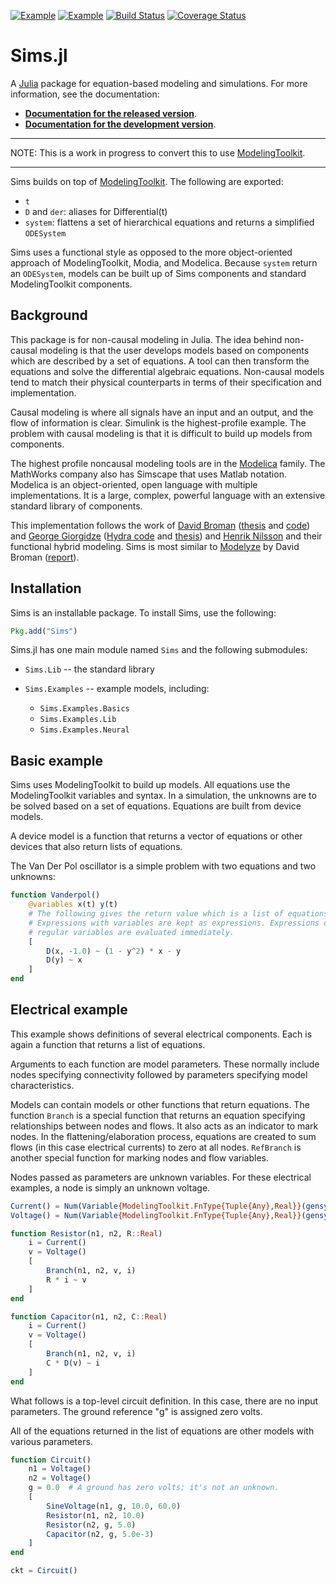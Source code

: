 [![Example](http://pkg.julialang.org/badges/Sims_release.svg)](http://pkg.julialang.org/?pkg=Sims&ver=release)
[![Example](http://pkg.julialang.org/badges/Sims_nightly.svg)](http://pkg.julialang.org/?pkg=Sims&ver=nightly)
[![Build Status](https://travis-ci.org/tshort/Sims.jl.svg?branch=master)](https://travis-ci.org/tshort/Sims.jl)
[![Coverage Status](https://img.shields.io/coveralls/tshort/Sims.jl.svg)](https://coveralls.io/r/tshort/Sims.jl)


Sims.jl
=======

A [Julia](http://julialang.org) package for equation-based modeling
and simulations. For more information, see the documentation:

* **[Documentation for the released version](https://tshort.github.io/Sims.jl/stable)**.
* **[Documentation for the development version](https://tshort.github.io/Sims.jl/latest)**.

---

NOTE: This is a work in progress to convert this to use [ModelingToolkit](https://mtk.sciml.ai/).

---

Sims builds on top of [ModelingToolkit](https://mtk.sciml.ai/). The following
are exported:

* `t`
* `D` and `der`: aliases for Differential(t)
* `system`: flattens a set of hierarchical equations and returns a simplified `ODESystem`

Sims uses a functional style as opposed to the more object-oriented
approach of ModelingToolkit, Modia, and Modelica. Because `system`
return an `ODESystem`, models can be built up of Sims components and
standard ModelingToolkit components.


Background
----------

This package is for non-causal modeling in Julia. The idea behind
non-causal modeling is that the user develops models based on
components which are described by a set of equations. A tool can then
transform the equations and solve the differential algebraic
equations. Non-causal models tend to match their physical counterparts
in terms of their specification and implementation.

Causal modeling is where all signals have an input and an output, and
the flow of information is clear. Simulink is the highest-profile
example. The problem with causal modeling is that it is difficult to
build up models from components.

The highest profile noncausal modeling tools are in the
[Modelica](https://www.modelica.org/) family. The MathWorks company also has
Simscape that uses Matlab notation. Modelica is an object-oriented,
open language with multiple implementations. It is a large, complex,
powerful language with an extensive standard library of components.

This implementation follows the work of
[David Broman](http://web.ict.kth.se/~dbro/)
([thesis](http://www.bromans.com/david/publ/thesis-2010-david-broman.pdf)
and [code](http://www.bromans.com/software/mkl/mkl-source-1.0.0.zip))
and [George Giorgidze](http://db.inf.uni-tuebingen.de/team/giorgidze)
([Hydra code](https://github.com/giorgidze/Hydra) and
[thesis](http://db.inf.uni-tuebingen.de/files/giorgidze/phd_thesis.pdf))
and [Henrik Nilsson](http://www.cs.nott.ac.uk/~nhn/) and their
functional hybrid modeling. Sims is most similar to
[Modelyze](https://github.com/david-broman/modelyze) by David Broman
([report](http://www.eecs.berkeley.edu/Pubs/TechRpts/2012/EECS-2012-173.pdf)).

    
Installation
------------

Sims is an installable package. To install Sims, use the following:

```julia
Pkg.add("Sims")
```

Sims.jl has one main module named `Sims` and the following submodules:

* `Sims.Lib` -- the standard library

* `Sims.Examples` -- example models, including:
  * `Sims.Examples.Basics`
  * `Sims.Examples.Lib`
  * `Sims.Examples.Neural`

Basic example
-------------

Sims uses ModelingToolkit to build up models. All equations use the
ModelingToolkit variables and syntax.
In a simulation, the unknowns are to be solved based on a set of
equations. Equations are built from device models. 

A device model is a function that returns a vector of equations or
other devices that also return lists of equations. 

The Van Der Pol oscillator is a simple problem with two equations
and two unknowns:

``` julia
function Vanderpol()
    @variables x(t) y(t)
    # The following gives the return value which is a list of equations.
    # Expressions with variables are kept as expressions. Expressions of
    # regular variables are evaluated immediately.
    [
        D(x, -1.0) ~ (1 - y^2) * x - y
        D(y) ~ x
    ]
end
``` 

Electrical example
------------------

This example shows definitions of several electrical components. Each
is again a function that returns a list of equations. 

Arguments to each function are model parameters. These normally include
nodes specifying connectivity followed by parameters specifying model
characteristics.

Models can contain models or other functions that return equations.
The function `Branch` is a special function that returns an equation
specifying relationships between nodes and flows. It also acts as an
indicator to mark nodes. In the flattening/elaboration process,
equations are created to sum flows (in this case electrical currents)
to zero at all nodes. `RefBranch` is another special function for
marking nodes and flow variables.

Nodes passed as parameters are unknown variables. For these
electrical examples, a node is simply an unknown voltage.
 

```julia
Current() = Num(Variable{ModelingToolkit.FnType{Tuple{Any},Real}}(gensym("i")))(t)
Voltage() = Num(Variable{ModelingToolkit.FnType{Tuple{Any},Real}}(gensym("v")))(t)

function Resistor(n1, n2, R::Real) 
    i = Current()
    v = Voltage()
    [
        Branch(n1, n2, v, i)
        R * i ~ v
    ]
end

function Capacitor(n1, n2, C::Real) 
    i = Current()
    v = Voltage()
    [
        Branch(n1, n2, v, i)
        C * D(v) ~ i
    ]
end
```

What follows is a top-level circuit definition. In this case,
there are no input parameters. The ground reference "g" is
assigned zero volts.

All of the equations returned in the list of equations are other
models with various parameters.
   
```julia
function Circuit()
    n1 = Voltage()
    n2 = Voltage()
    g = 0.0  # A ground has zero volts; it's not an unknown.
    [
        SineVoltage(n1, g, 10.0, 60.0)
        Resistor(n1, n2, 10.0)
        Resistor(n2, g, 5.0)
        Capacitor(n2, g, 5.0e-3)
    ]
end

ckt = Circuit()
```


